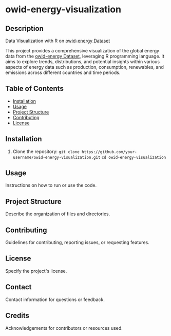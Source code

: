 # owid-energy-visualization

## Description
Data Visualization with R on [owid-energy Dataset](https://github.com/rfordatascience/tidytuesday/blob/master/data/2023/2023-06-06/readme.md)

This project provides a comprehensive visualization of the global energy data from the [owid-energy Dataset](https://github.com/rfordatascience/tidytuesday/blob/master/data/2023/2023-06-06/readme.md), leveraging R programming language. It aims to explore trends, distributions, and potential insights within various aspects of energy data such as production, consumption, renewables, and emissions across different countries and time periods.

## Table of Contents
- [Installation](#installation)
- [Usage](#usage)
- [Project Structure](#project-structure)
- [Contributing](#contributing)
- [License](#license)

## Installation
1. Clone the repository:
   ``` git clone https://github.com/your-username/owid-energy-visualization.git ```
   ``` cd owid-energy-visualization ```


## Usage
Instructions on how to run or use the code.

## Project Structure
Describe the organization of files and directories.

## Contributing
Guidelines for contributing, reporting issues, or requesting features.

## License
Specify the project's license.

## Contact
Contact information for questions or feedback.

## Credits
Acknowledgements for contributors or resources used.
